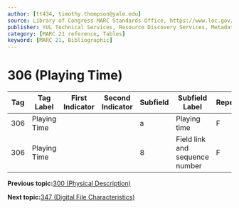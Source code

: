```yaml
---
author: [tt434, timothy.thompson@yale.edu]
source: Library of Congress MARC Standards Office, https://www.loc.gov/marc/bibliographic/bd306.html
publisher: YUL Technical Services, Resource Discovery Services, Metadata Services Unit
category: [MARC 21 reference, Tables]
keyword: [MARC 21, Bibliographic]
---
```


# 306 \(Playing Time\)

|Tag|Tag Label|First Indicator|Second Indicator|Subfield|Subfield Label|Repeatable|
|---|---------|---------------|----------------|--------|--------------|----------|
|306|Playing Time| | |a|Playing time|F|
|306|Playing Time| | |8|Field link and sequence number|F|

**Previous topic:**[300 \(Physical Description\)](../tables/300_bib_table.md)

**Next topic:**[347 \(Digital File Characteristics\)](../tables/347_bib_table.md)

